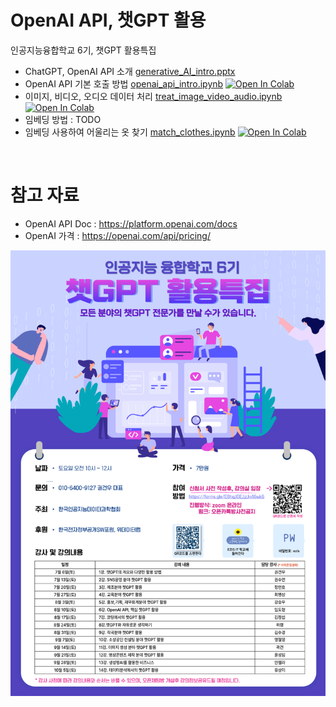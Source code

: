 # OpenAI API, 챗GPT 활용

인공지능융합학교 6기, 챗GPT 활용특집

- ChatGPT, OpenAI API 소개 [generative_AI_intro.pptx](generative_AI_intro.pptx)
- OpenAI API 기본 호출 방법 [openai_api_intro.ipynb](openai_api_intro.ipynb) [![Open In Colab](https://colab.research.google.com/assets/colab-badge.svg)](https://colab.research.google.com/github/dhrim/2024_openai_api_seminar/blob/main/openai_api_intro.ipynb)
- 이미지, 비디오, 오디오 데이터 처리 [treat_image_video_audio.ipynb](treat_image_video_audio.ipynb) [![Open In Colab](https://colab.research.google.com/assets/colab-badge.svg)](https://colab.research.google.com/github/dhrim/2024_openai_api_seminar/blob/main/treat_image_video_audio.ipynb)
- 임베딩 방법 : TODO
- 임베딩 사용하여 어울리는 옷 찾기 [match_clothes.ipynb](match_clothes.ipynb) [![Open In Colab](https://colab.research.google.com/assets/colab-badge.svg)](https://colab.research.google.com/github/dhrim/2024_openai_api_seminar/blob/main/match_clothes.ipynb)


<br>

# 참고 자료

- OpenAI API Doc : https://platform.openai.com/docs
- OpenAI 가격 : https://openai.com/api/pricing/


![포스터](poster.png)